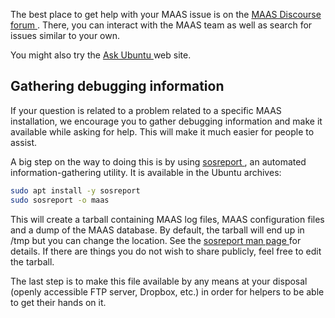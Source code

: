 <!-- "How to get help" -->
The best place to get help with your MAAS issue is on the [MAAS Discourse forum ](https://discourse.maas.io/). There, you can interact with the MAAS team as well as search for issues similar to your own.

You might also try the [Ask Ubuntu ](http://askubuntu.com/questions/ask?tags=maas) web site.

<h2 id="heading--gathering-debugging-information">Gathering debugging information</h2>

If your question is related to a problem related to a specific MAAS installation, we encourage you to gather debugging information and make it available while asking for help. This will make it much easier for people to assist.

A big step on the way to doing this is by using [sosreport ](https://github.com/sosreport/sosreport), an automated information-gathering utility. It is available in the Ubuntu archives:

``` bash
sudo apt install -y sosreport
sudo sosreport -o maas
```

This will create a tarball containing MAAS log files, MAAS configuration files and a dump of the MAAS database. By default, the tarball will end up in /tmp but you can change the location. See the [sosreport man page ](http://manpages.ubuntu.com/cgi-bin/search.py?q=sosreport) for details. If there are things you do not wish to share publicly, feel free to edit the tarball.

The last step is to make this file available by any means at your disposal (openly accessible FTP server, Dropbox, etc.) in order for helpers to be able to get their hands on it.



